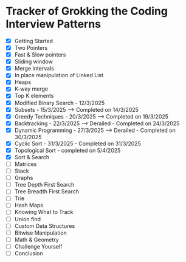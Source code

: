 # Tracker of Grokking the Coding Interview Patterns

- [x] Getting Started
- [x] Two Pointers
- [x] Fast & Slow pointers
- [x] Sliding window
- [x] Merge Intervals
- [x] In place manipulation of Linked List
- [x] Heaps
- [x] K-way merge
- [x] Top K elements
- [x] Modified Binary Search - 12/3/2025
- [x] Subsets - 15/3/2025 --> Completed on 14/3/2025
- [x] Greedy Techniques - 20/3/2025 --> Completed on 19/3/2025
- [x] Backtracking - 22/3/2025 --> Derailed - Completed on 24/3/2025
- [x] Dynamic Programming - 27/3/2025 --> Derailed - Completed on 30/3/2025
- [x] Cyclic Sort - 31/3/2025 - Completed on 31/3/2025
- [x] Topological Sort - completed on 5/4/2025
- [x] Sort & Search
- [ ] Matrices
- [ ] Stack
- [ ] Graphs
- [ ] Tree Depth First Search
- [ ] Tree Breadth First Search
- [ ] Trie
- [ ] Hash Maps
- [ ] Knowing What to Track
- [ ] Union find
- [ ] Custom Data Structures
- [ ] Bitwise Manipulation
- [ ] Math & Geometry
- [ ] Challenge Yourself
- [ ] Conclusion
